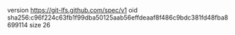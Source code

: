version https://git-lfs.github.com/spec/v1
oid sha256:c96f224c63fb1f99dba50125aab56effdeaaf8f486c9bdc381fd48fba8699114
size 26
